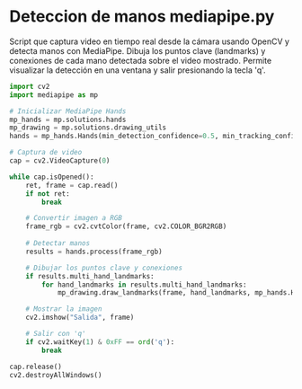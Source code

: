 # Deteccion de manos mediapipe.py

Script que captura video en tiempo real desde la cámara usando OpenCV y detecta manos con MediaPipe.
Dibuja los puntos clave (landmarks) y conexiones de cada mano detectada sobre el video mostrado.
Permite visualizar la detección en una ventana y salir presionando la tecla 'q'.

```python
import cv2
import mediapipe as mp

# Inicializar MediaPipe Hands
mp_hands = mp.solutions.hands
mp_drawing = mp.solutions.drawing_utils
hands = mp_hands.Hands(min_detection_confidence=0.5, min_tracking_confidence=0.5)

# Captura de video
cap = cv2.VideoCapture(0)

while cap.isOpened():
    ret, frame = cap.read()
    if not ret:
        break

    # Convertir imagen a RGB
    frame_rgb = cv2.cvtColor(frame, cv2.COLOR_BGR2RGB)
    
    # Detectar manos
    results = hands.process(frame_rgb)

    # Dibujar los puntos clave y conexiones
    if results.multi_hand_landmarks:
        for hand_landmarks in results.multi_hand_landmarks:
            mp_drawing.draw_landmarks(frame, hand_landmarks, mp_hands.HAND_CONNECTIONS)

    # Mostrar la imagen
    cv2.imshow("Salida", frame)

    # Salir con 'q'
    if cv2.waitKey(1) & 0xFF == ord('q'):
        break

cap.release()
cv2.destroyAllWindows()
```